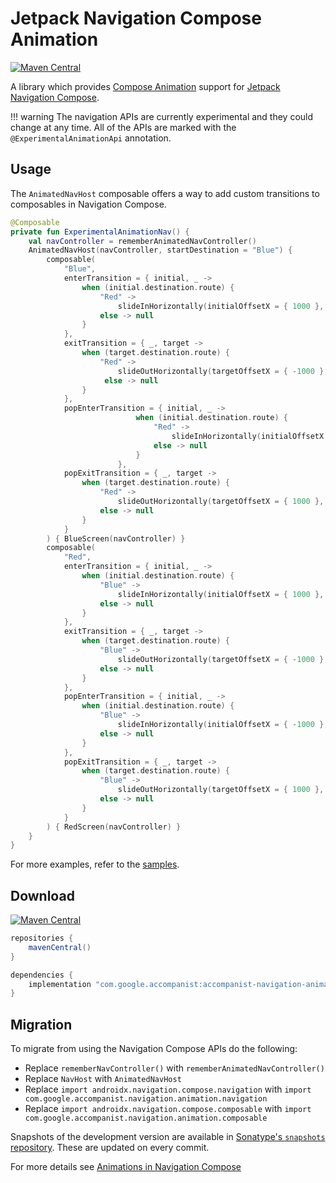 # Jetpack Navigation Compose Animation

[![Maven Central](https://img.shields.io/maven-central/v/com.google.accompanist/accompanist-navigation-animation)](https://search.maven.org/search?q=g:com.google.accompanist)

A library which provides [Compose Animation](https://developer.android.com/jetpack/compose/animation) support for [Jetpack Navigation Compose](https://developer.android.com/jetpack/compose/navigation).

!!! warning
    The navigation APIs are currently experimental and they could change at any time.
    All of the APIs are marked with the `@ExperimentalAnimationApi` annotation.

## Usage

The `AnimatedNavHost` composable offers a way to add custom transitions to composables in
Navigation Compose.

```kotlin
@Composable
private fun ExperimentalAnimationNav() {
    val navController = rememberAnimatedNavController()
    AnimatedNavHost(navController, startDestination = "Blue") {
        composable(
            "Blue",
            enterTransition = { initial, _ ->
                when (initial.destination.route) {
                    "Red" ->
                        slideInHorizontally(initialOffsetX = { 1000 }, animationSpec = tween(700))
                    else -> null
                }
            },
            exitTransition = { _, target ->
                when (target.destination.route) {
                    "Red" ->
                        slideOutHorizontally(targetOffsetX = { -1000 }, animationSpec = tween(700))
                     else -> null
                }
            },
            popEnterTransition = { initial, _ ->
                            when (initial.destination.route) {
                                "Red" ->
                                    slideInHorizontally(initialOffsetX = { -1000 }, animationSpec = tween(700))
                                else -> null
                            }
                        },
            popExitTransition = { _, target ->
                when (target.destination.route) {
                    "Red" ->
                        slideOutHorizontally(targetOffsetX = { 1000 }, animationSpec = tween(700))
                    else -> null
                }
            }
        ) { BlueScreen(navController) }
        composable(
            "Red",
            enterTransition = { initial, _ ->
                when (initial.destination.route) {
                    "Blue" ->
                        slideInHorizontally(initialOffsetX = { 1000 }, animationSpec = tween(700))
                    else -> null
                }
            },
            exitTransition = { _, target ->
                when (target.destination.route) {
                    "Blue" ->
                        slideOutHorizontally(targetOffsetX = { -1000 }, animationSpec = tween(700))
                    else -> null
                }
            },
            popEnterTransition = { initial, _ ->
                when (initial.destination.route) {
                    "Blue" ->
                        slideInHorizontally(initialOffsetX = { -1000 }, animationSpec = tween(700))
                    else -> null
                }
            },
            popExitTransition = { _, target ->
                when (target.destination.route) {
                    "Blue" ->
                        slideOutHorizontally(targetOffsetX = { 1000 }, animationSpec = tween(700))
                    else -> null
                }
            }
        ) { RedScreen(navController) }
    }
}
```

For more examples, refer to the [samples](https://github.com/google/accompanist/tree/main/sample/src/main/java/com/google/accompanist/sample/navigation/animation).

## Download

[![Maven Central](https://img.shields.io/maven-central/v/com.google.accompanist/accompanist-navigation-animation)](https://search.maven.org/search?q=g:com.google.accompanist)

```groovy
repositories {
    mavenCentral()
}

dependencies {
    implementation "com.google.accompanist:accompanist-navigation-animation:<version>"
}
```

## Migration

To migrate from using the Navigation Compose APIs do the following:

* Replace `rememberNavController()` with `rememberAnimatedNavController()`
* Replace `NavHost` with `AnimatedNavHost`
* Replace `import androidx.navigation.compose.navigation` with `import com.google.accompanist.navigation.animation.navigation`
* Replace `import androidx.navigation.compose.composable` with `import com.google.accompanist.navigation.animation.composable`

Snapshots of the development version are available in [Sonatype's `snapshots` repository][snap]. These are updated on every commit.

[compose]: https://developer.android.com/jetpack/compose
[snap]: https://oss.sonatype.org/content/repositories/snapshots/com/google/accompanist/accompanist-navigation-animation/

For more details see [Animations in Navigation Compose](https://medium.com/androiddevelopers/animations-in-navigation-compose-36d48870776b)
